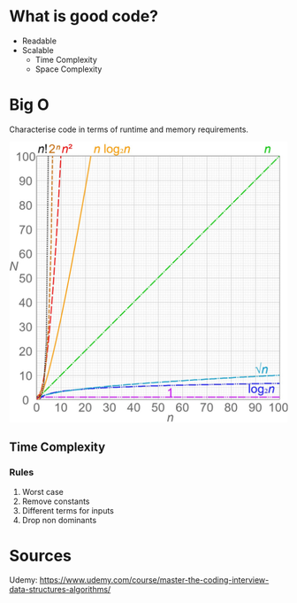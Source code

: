 # What is good code?

* Readable
* Scalable
    * Time Complexity
    * Space Complexity

# Big O

Characterise code in terms of runtime and memory requirements.

![Big O Chart](../_img/big0_chart_wikipedia.jpg)

## Time Complexity

### Rules

1. Worst case
2. Remove constants
3. Different terms for inputs
4. Drop non dominants

# Sources

Udemy: https://www.udemy.com/course/master-the-coding-interview-data-structures-algorithms/
